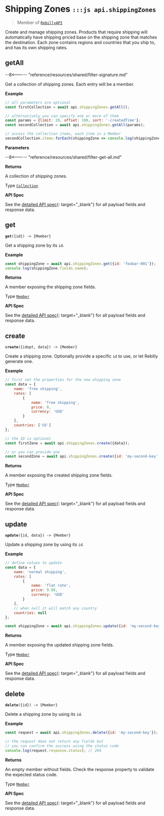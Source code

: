 # Shipping Zones <small>`:::js api.shippingZones`</small>

> Member of [`RebillyAPI`][goto-rebillyapi]

Create and manage shipping zones. Products that require shipping will automatically have shipping priced base on the shipping zone that matches the destination. Each zone contains regions and countries that you ship to, and has its own shipping rates.


## getAll

--8<----- "reference/resources/shared/filter-signature.md"

Get a collection of shipping zones. Each entry will be a member.


**Example**

```js
// all parameters are optional
const firstCollection = await api.shippingZones.getAll();

// alternatively you can specify one or more of them
const params = {limit: 20, offset: 100, sort: '-createdTime'}; 
const secondCollection = await api.shippingZones.getAll(params);

// access the collection items, each item is a Member
secondCollection.items.forEach(shippingZone => console.log(shippingZone.fields.name));
```

**Parameters**


--8<----- "reference/resources/shared/filter-get-all.md"


**Returns**

A collection of shipping zones.

Type [`Collection`][goto-collection]


**API Spec**

See the [detailed API spec][1]{: target="_blank"} for all payload fields and response data.

## get
<div class="method"><code><strong>get</strong>({<span class="prop">id</span>}) -> <span class="return">{Member}</span></code></div>

Get a shipping zone by its `id`.


**Example**

```js
const shippingZone = await api.shippingZones.get({id: 'foobar-001'});
console.log(shippingZone.fields.name);
```


**Returns**

A member exposing the shipping zone fields.

Type [`Member`][goto-member]


**API Spec**

See the [detailed API spec][2]{: target="_blank"} for all payload fields and response data.

## create
<div class="method"><code><strong>create</strong>({<span class="prop">id</span><span class="optional" title="optional">opt</span>, <span class="prop">data</span>}) -> <span class="return">{Member}</span></code></div>

Create a shipping zone. Optionally provide a specific `id` to use, or let Rebilly generate one.

**Example**

```js
// first set the properties for the new shipping zone
const data = {
    name: 'free shipping',
    rates: [
        {
            name: 'free shipping',
            price: 0,
            currency: 'USD'
        }
    ],
    countries: ['US']
};

// the ID is optional
const firstZone = await api.shippingZones.create({data});

// or you can provide one
const secondZone = await api.shippingZones.create({id: 'my-second-key', data});
```


**Returns**

A member exposing the created shipping zone fields.

Type [`Member`][goto-member]


**API Spec**

See the [detailed API spec][3]{: target="_blank"} for all payload fields and response data.

## update
<div class="method"><code><strong>update</strong>({<span class="prop">id</span>, <span class="prop">data</span>}) -> <span class="return">{Member}</span></code></div>

Update a shipping zone by using its `id`. 


**Example**

```js
// define values to update
const data = {
    name: 'normal shipping',
    rates: [
        {
            name: 'flat rate',
            price: 9.99,
            currency: 'USD'
        }
    ],
    // when null it will match any country
    countries: null
};

const shippingZone = await api.shippingZones.update({id: 'my-second-key', data});
```


**Returns**

A member exposing the updated shipping zone fields.

Type [`Member`][goto-member]


**API Spec**

See the [detailed API spec][3]{: target="_blank"} for all payload fields and response data.

## delete
<div class="method"><code><strong>delete</strong>({<span class="prop">id</span>}) -> <span class="return">{Member}</span></code></div>

Delete a shipping zone by using its `id`.


**Example**

```js
const request = await api.shippingZones.delete({id: 'my-second-key'});

// the request does not return any fields but
// you can confirm the success using the status code
console.log(request.response.status); // 204
```


**Returns**

An empty member without fields. Check the response property to validate the expected status code.

Type [`Member`][goto-member]


**API Spec**

See the [detailed API spec][4]{: target="_blank"} for all payload fields and response data.

[goto-rebillyapi]: ../rebilly-api
[goto-collection]: ../types/collection
[goto-member]: ../types/member
[1]: https://rebilly.github.io/RebillyAPI/#tag/Products%2Fpaths%2F~1products%2Fget
[2]: https://rebilly.github.io/RebillyAPI/#tag/Products%2Fpaths%2F~1products~1%7Bid%7D%2Fget
[3]: https://rebilly.github.io/RebillyAPI/#tag/Products%2Fpaths%2F~1products~1%7Bid%7D%2Fput
[4]: https://rebilly.github.io/RebillyAPI/#tag/Products%2Fpaths%2F~1products~1%7Bid%7D%2Fdelete
